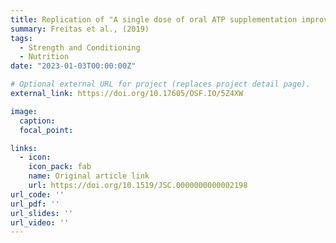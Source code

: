 ```yaml
---
title: Replication of "A single dose of oral ATP supplementation improves performance and physiological response during lower body resistance exercise in recreational resistance-trained males"
summary: Freitas et al., (2019)
tags:
  - Strength and Conditioning
  - Nutrition
date: "2023-01-03T00:00:00Z"

# Optional external URL for project (replaces project detail page).
external_link: https://doi.org/10.17605/OSF.IO/5Z4XW

image:
  caption: 
  focal_point: 

links:
  - icon: 
    icon_pack: fab
    name: Original article link
    url: https://doi.org/10.1519/JSC.0000000000002198
url_code: ''
url_pdf: ''
url_slides: ''
url_video: ''
---
```

